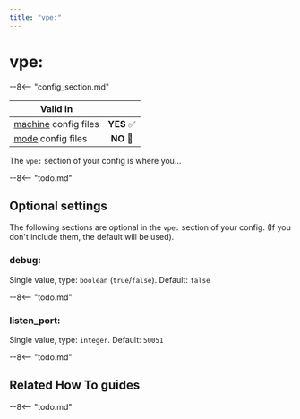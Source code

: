 ```yaml
---
title: "vpe:"
---
```


# vpe:


--8<-- "config_section.md"

| Valid in | |
|-----|:----:|
|[machine](instructions/machine_config.md) config files |**YES** :white_check_mark:|
|[mode](instructions/mode_config.md) config files|**NO** :no_entry_sign:|

The `vpe:` section of your config is where you...

--8<-- "todo.md"

## Optional settings

The following sections are optional in the `vpe:` section of your
config. (If you don't include them, the default will be used).

### debug:

Single value, type: `boolean` (`true`/`false`). Default: `false`

--8<-- "todo.md"

### listen_port:

Single value, type: `integer`. Default: `50051`

--8<-- "todo.md"

## Related How To guides

--8<-- "todo.md"
